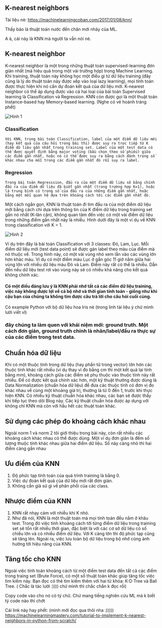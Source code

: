 ## K-nearest neighbors

Tài liệu nè: https://machinelearningcoban.com/2017/01/08/knn/

Thấy bảo là thuật toán nước đến chân mới nhảy của ML.

A à, cái này là KNN mà người ta vẫn nói nè.

## K-nearest neighbor

K-nearest neighbor là một trong những thuật toán supervised-learning đơn giản nhất (mà hiệu quả trong một vài trường hợp) trong Machine Learning. Khi training, thuật toán này không học một điều gì từ dữ liệu training (đây cũng là lý do thuật toán này được xếp vào loại lazy learning), mọi tính toán được thực hiện khi nó cần dự đoán kết quả của dữ liệu mới. K-nearest neighbor có thể áp dụng được vào cả hai loại của bài toán Supervised learning là Classification và Regression. KNN còn được gọi là một thuật toán Instance-based hay Memory-based learning. (Nghe có vẻ hoành tráng phết)

![Hình 1](https://github.com/lacie-life/ML-basic/blob/master/Lesson5/img/1.PNG?raw=true)

### Classification

    Với KNN, trong bài toán Classification, label của một điểm dữ liệu mới (hay kết quả của câu hỏi trong bài thi) được suy ra trực tiếp từ K điểm dữ liệu gần nhất trong training set. Label của một test data có thể được quyết định bằng major voting (bầu chọn theo số phiếu) giữa các điểm gần nhất, hoặc nó có thể được suy ra bằng cách đánh trọng số khác nhau cho mỗi trong các điểm gần nhất đó rồi suy ra label.

### Regression 

    Trong bài toán Regresssion, đầu ra của một điểm dữ liệu sẽ bằng chính đầu ra của điểm dữ liệu đã biết gần nhất (trong trường hợp K=1), hoặc là trung bình có trọng số của đầu ra của những điểm gần nhất, hoặc bằng một mối quan hệ dựa trên khoảng cách tới các điểm gần nhất đó.

Một cách ngắn gọn, KNN là thuật toán đi tìm đầu ra của một điểm dữ liệu mới bằng cách chỉ dựa trên thông tin của K điểm dữ liệu trong training set gần nó nhất (K-lân cận), không quan tâm đến việc có một vài điểm dữ liệu trong những điểm gần nhất này là nhiễu. Hình dưới đây là một ví dụ về KNN trong classification với K = 1.

![Hình 2](https://github.com/lacie-life/ML-basic/blob/master/Lesson5/img/2.png?raw=true)

Ví dụ trên đây là bài toán Classification với 3 classes: Đỏ, Lam, Lục. Mỗi điểm dữ liệu mới (test data point) sẽ được gán label theo màu của điểm mà nó thuộc về. Trong hình này, có một vài vùng nhỏ xem lẫn vào các vùng lớn hơn khác màu. Ví dụ có một điểm màu Lục ở gần góc 11 giờ nằm giữa hai vùng lớn với nhiều dữ liệu màu Đỏ và Lam. Điểm này rất có thể là nhiễu. Dẫn đến nếu dữ liệu test rơi vào vùng này sẽ có nhiều khả năng cho kết quả không chính xác.

#### Có một điều đáng lưu ý là KNN phải nhớ tất cả các điểm dữ liệu training, việc này không được lợi về cả bộ nhớ và thời gian tính toán - giống như khi cậu bạn của chúng ta không tìm được câu trả lời cho câu hỏi cuối cùng.

Có example Python với bộ dữ liệu hoa Iris nè (trong linh tài liệu ý chứ mình lười viết vl)

###  đây chúng ta làm quen với khái niệm mới: ground truth. Một cách đơn giản, ground truth chính là nhãn/label/đầu ra thực sự của các điểm trong test data. 

## Chuẩn hóa dữ liệu

Khi có một thuộc tính trong dữ liệu (hay phần tử trong vector) lớn hơn các thuộc tính khác rất nhiều (ví dụ thay vì đo bằng cm thì một kết quả lại tính bằng mm), khoảng cách giữa các điểm sẽ phụ thuộc vào thuộc tính này rất nhiều. Để có được kết quả chính xác hơn, một kỹ thuật thường được dùng là Data Normalization (chuẩn hóa dữ liệu) để đưa các thuộc tính có đơn vị đo khác nhau về cùng một khoảng giá trị, thường là từ 0 đến 1, trước khi thực hiện KNN. Có nhiều kỹ thuật chuẩn hóa khác nhau, các bạn sẽ được thấy khi tiếp tục theo dõi Blog này. Các kỹ thuật chuẩn hóa được áp dụng với không chỉ KNN mà còn với hầu hết các thuật toán khác.

## Sử dụng các phép đo khoảng cách khác nhau

Ngoài norm 1 và norm 2 tôi giới thiệu trong bài này, còn rất nhiều các khoảng cách khác nhau có thể được dùng. Một ví dụ đơn giản là đếm số lượng thuộc tính khác nhau giữa hai điểm dữ liệu. Số này càng nhỏ thì hai điểm càng gần nhau

## Ưu điểm của KNN

1. Độ phức tạp tính toán của quá trình training là bằng 0.
2. Việc dự đoán kết quả của dữ liệu mới rất đơn giản.
3. Không cần giả sử gì về phân phối của các class.

## Nhược điểm của KNN

1. KNN rất nhạy cảm với nhiễu khi K nhỏ.
2. Như đã nói, KNN là một thuật toán mà mọi tính toán đều nằm ở khâu test. Trong đó việc tính khoảng cách tới từng điểm dữ liệu trong training set sẽ tốn rất nhiều thời gian, đặc biệt là với các cơ sở dữ liệu có số chiều lớn và có nhiều điểm dữ liệu. Với K càng lớn thì độ phức tạp cũng sẽ tăng lên. Ngoài ra, việc lưu toàn bộ dữ liệu trong bộ nhớ cũng ảnh hưởng tới hiệu năng của KNN.

## Tăng tốc cho KNN

Ngoài việc tính toán khoảng cách từ một điểm test data đến tất cả các điểm trong traing set (Brute Force), có một số thuật toán khác giúp tăng tốc việc tìm kiếm này. Bạn đọc có thẻ tìm kiếm thêm với hai từ khóa: K-D Tree và Ball Tree. ( Chắc là tác lười :)))) chứ mình thì chắc chắn k đọc rồi)

Copy code vào cho nó có tý chữ. Chứ mang tiếng nghiên cứu ML mà k biết tý code nào thì chớt

Cái link này hay phết: (mình mới đọc qua thôi nha :)))))
    https://machinelearningmastery.com/tutorial-to-implement-k-nearest-neighbors-in-python-from-scratch/






